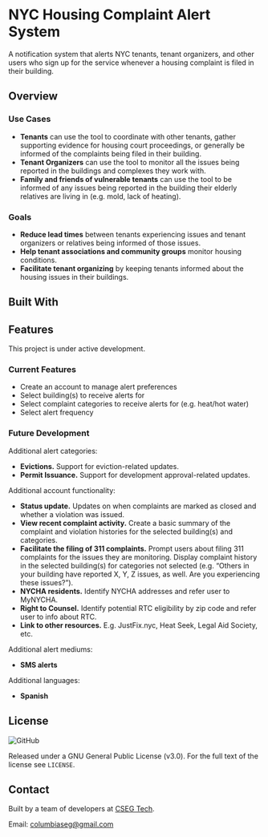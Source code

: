 # NYC Housing Complaint Alert System
A notification system that alerts NYC tenants, tenant organizers, and other users who sign up for the service whenever a housing complaint is filed in their building.

## Overview
### Use Cases
- **Tenants** can use the tool to coordinate with other tenants, gather supporting evidence for housing court proceedings, or generally be informed of the complaints being filed in their building.
- **Tenant Organizers** can use the tool to monitor all the issues being reported in the buildings and complexes they work with.
- **Family and friends of vulnerable tenants** can use the tool to be informed of any issues being reported in the building their elderly relatives are living in (e.g. mold, lack of heating).

### Goals
- **Reduce lead times** between tenants experiencing issues and tenant organizers or relatives being informed of those issues.
- **Help tenant associations and community groups** monitor housing conditions.
- **Facilitate tenant organizing** by keeping tenants informed about the housing issues in their buildings.

## Built With

## Features
This project is under active development.

### Current Features
- Create an account to manage alert preferences
- Select building(s) to receive alerts for
- Select complaint categories to receive alerts for (e.g. heat/hot water)
- Select alert frequency

### Future Development
Additional alert categories:
- **Evictions.** Support for eviction-related updates.
- **Permit Issuance.** Support for development approval-related updates.

Additional account functionality:
- **Status update.** Updates on when complaints are marked as closed and whether a violation was issued.
- **View recent complaint activity.** Create a basic summary of the complaint and violation histories for the selected building(s) and categories.
- **Facilitate the filing of 311 complaints.** Prompt users about filing 311 complaints for the issues they are monitoring. Display complaint history in the selected building(s) for categories not selected (e.g. “Others in your building have reported X, Y, Z issues, as well. Are you experiencing these issues?”).
- **NYCHA residents.** Identify NYCHA addresses and refer user to MyNYCHA.
- **Right to Counsel.** Identify potential RTC eligibility by zip code and refer user to info about RTC.
- **Link to other resources.** E.g. JustFix.nyc, Heat Seek, Legal Aid Society, etc.

Additional alert mediums:
- **SMS alerts**

Additional languages:
- **Spanish**

## License
![GitHub](https://img.shields.io/github/license/cseg-tech/nyc-housingautomation.svg)

Released under a GNU General Public License (v3.0). For the full text of the license see `LICENSE`.

## Contact
Built by a team of developers at [CSEG Tech](http://www.columbiaseg.org).

Email: columbiaseg@gmail.com
